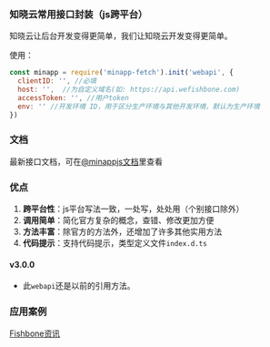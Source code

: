 <!--
 * @Author: your name
 * @Date: 2020-01-29 11:37:27
 * @LastEditTime: 2020-05-23 12:07:25
 * @LastEditors: Please set LastEditors
 * @Description: In User Settings Edit
 * @FilePath: /minapp-fetch/README.md
 -->

### 知晓云常用接口封装（js跨平台）    
   
知晓云让后台开发变得更简单，我们让知晓云开发变得更简单。  
  
  
使用：  
```js
const minapp = require('minapp-fetch').init('webapi', {
  clientID: '', //必填
  host: '',  //为自定义域名(如: https://api.wefishbone.com)
  accessToken: '', //用户token
  env: '' //开发环境 ID，用于区分生产环境与其他开发环境，默认为生产环境
})
```  
  
### 文档  
最新接口文档，可在[@minappjs文档](https://wefishbone.com/detail/5ec2781dc66ab4461293c8ea)里查看  
  
### 优点  
1. **跨平台性**：js平台写法一致，一处写，处处用（个别接口除外） 
2. **调用简单**：简化官方复杂的概念，查错、修改更加方便  
3. **方法丰富**：除官方的方法外，还增加了许多其他实用方法  
4. **代码提示**：支持代码提示，类型定义文件`index.d.ts`  
  
    
    
#### v3.0.0  
- 此`webapi`还是以前的引用方法。
   
### 应用案例    
[Fishbone资讯](https://wefishbone.com)
  
  